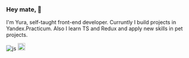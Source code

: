 ### Hey mate, 👋

I'm Yura, self-taught front-end developer. Curruntly I build projects in Yandex.Practicum. Also I learn TS and Redux and apply new skills in pet projects.

![js](https://img.icons8.com/color/48/000000/javascript--v1.png)
<img width="20" src="https://img.icons8.com/color/100/000000/html-5--v1.png"/>
